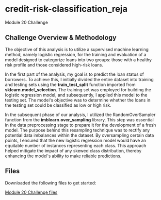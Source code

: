 # credit-risk-classification_reja
Module 20 Challenge


## Challenge Overview & Methodology ##

The objective of this analysis is to utilize a supervised machine learning method, namely logistic regression, for the training and evaluation of a model designed to categorize loans into two groups: those with a healthy risk profile and those considered high-risk loans.

In the first part of the analysis, my goal is to predict the loan status of borrowers. To achieve this, I initially divided the entire dataset into training and testing sets using the **train_test_split** function imported from **sklearn.model_selection**. The training set was employed for building the logistic regression model, and subsequently, I applied this model to the testing set. The model's objective was to determine whether the loans in the testing set could be classified as low or high risk.

In the subsequent phase of our analysis, I utilized the RandomOverSampler function from the **imblearn.over_sampling** library. This step was essential in the data preprocessing stage to prepare it for the development of a fresh model. The purpose behind this resampling technique was to rectify any potential data imbalances within the dataset. By oversampling certain data points, I ensured that the new logistic regression model would have an equitable number of instances representing each class. This approach helped mitigate the impact of any skewed class distribution, thereby enhancing the model's ability to make reliable predictions.


## Files ##

Downloaded the following files to get started:

[Module 20 Challenge files](https://bootcampspot.instructure.com/courses/3819/assignments/56660?module_item_id=1001084)

